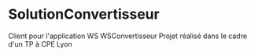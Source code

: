 # SolutionConvertisseur
Client pour l'application WS WSConvertisseur 
Projet réalisé dans le cadre d'un TP à CPE Lyon
